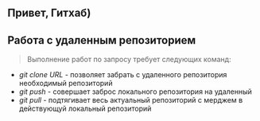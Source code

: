 ## Привет, Гитхаб)

## Работа с удаленным репозиторием

> Выполнение работ по запросу требует следующих команд:

- _git clone URL_ - позволяет забрать с удаленного репозитория необходимый репозиторий
- _git push_ - совершает заброс локального репозитория на удаленный
- _git pull_ - подтягивает весь актуальный репозиторий с мерджем в действующуй локальный репозиторий
